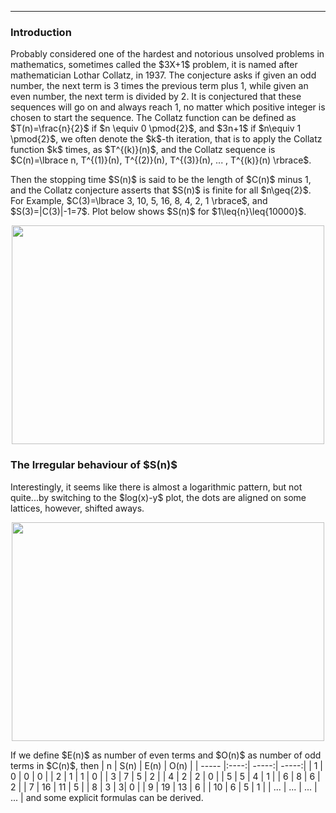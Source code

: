 ***
<h3>Introduction</h3>
Probably considered one of the hardest and notorious unsolved problems in mathematics, sometimes called the $3X+1$ problem, it is named after mathematician Lothar Collatz, in 1937. The conjecture asks if given an odd number, the next term is 3 times the previous term plus 1, while given an even number, the next term is divided by 2. It is conjectured that these sequences will go on and always reach 1, no matter which positive integer is chosen to start the sequence.
The Collatz function can be defined as $T(n)=\frac{n}{2}$ if $n \equiv 0 \pmod{2}$, and $3n+1$ if $n\equiv 1 \pmod{2}$, we often denote the $k$-th iteration, that is to apply the Collatz function $k$ times, as $T^{(k)}(n)$, and the Collatz sequence is $C(n)=\lbrace n, T^{(1)}(n), T^{(2)}(n), T^{(3)}(n), ... , T^{(k)}(n) \rbrace$.
<p/>
Then the stopping time $S(n)$ is said to be the length of $C(n)$ minus 1, and the Collatz conjecture asserts that $S(n)$ is finite for all $n\geq{2}$. For Example, $C(3)=\lbrace 3, 10, 5, 16, 8, 4, 2, 1 \rbrace$, and $S(3)=|C(3)|-1=7$.  Plot below shows $S(n)$ for $1\leq{n}\leq{10000}$.
<p align="center"><img src= "https://user-images.githubusercontent.com/66701331/205472558-b2fabe57-7635-4ab1-b0ca-e4ae3d20c849.png" width="500" height="350"> <p/>

<h3>The Irregular behaviour of $S(n)$</h3>
Interestingly, it seems like there is almost a logarithmic pattern, but not quite...by switching to the $log(x)-y$ plot, the dots are aligned on some lattices, however, shifted aways.
<p align="center"><img src= "https://user-images.githubusercontent.com/66701331/205472604-ce2e8c30-79be-4f58-8515-69658587755a.png" width="500" height="350"> <p/>
If we define $E(n)$ as number of even terms and $O(n)$ as number of odd terms in $C(n)$, then
| n  |  S(n)  | E(n) | O(n) |
| ----- |:----:| -----:| -----:|
| 1 | 0 | 0 | 0 |
| 2 | 1 | 1 | 0 |
| 3 | 7 | 5 | 2 |
| 4  | 2 | 2 | 0 |
| 5  | 5 | 4 | 1 |
| 6 | 8 | 6 | 2 |
| 7 | 16 | 11 | 5 |
| 8 | 3 | 3| 0 |
| 9 | 19 | 13 | 6 |
| 10 | 6 | 5 | 1 |
| ... | ... | ... | ... |
and some explicit formulas can be derived.
  
<p/><html lang="en"><head><meta http-equiv="content-type" content="text/html; charset=utf-8"><script type="text/javascript" charset="utf-8" src="https://cdn.mathjax.org/mathjax/latest/MathJax.js?config=TeX-AMS-MML_HTMLorMML,https://vincenttam.github.io/javascripts/MathJaxLocal.js"></script></head>

